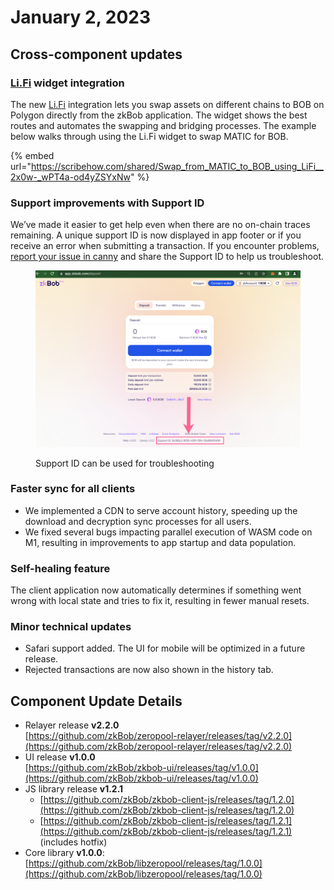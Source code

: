 # January 2, 2023

## Cross-component updates

### [Li.Fi](http://li.fi) widget integration

The new [Li.Fi](http://li.fi) integration lets you swap assets on different chains to BOB on Polygon directly from the zkBob application. The widget shows the best routes and automates the swapping and bridging processes. The example below walks through using the Li.Fi widget to swap MATIC for BOB.

{% embed url="https://scribehow.com/shared/Swap_from_MATIC_to_BOB_using_LiFi__2x0w-_wPT4a-od4yZSYxNw" %}

### Support improvements with Support ID

We’ve made it easier to get help even when there are no on-chain traces remaining. A unique support ID is now displayed in app footer or if you receive an error when submitting a transaction. If you encounter problems, [report your issue in canny](https://bobstablecoin.canny.io/report-issue) and share the Support ID to help us troubleshoot.

<figure><img src="../../.gitbook/assets/support-ID.png" alt=""><figcaption><p>Support ID can be used for troubleshooting</p></figcaption></figure>

### Faster sync for all clients

* We implemented a CDN to serve account history, speeding up the download and decryption sync processes for all users.
* We fixed several bugs impacting parallel execution of WASM code on M1, resulting in improvements to app startup and data population.

### Self-healing feature

The client application now automatically determines if something went wrong with local state and tries to fix it, resulting in fewer manual resets.

### Minor technical updates

* Safari support added. The UI for mobile will be optimized in a future release.
* Rejected transactions are now also shown in the history tab.

## Component Update Details

* Relayer release **v2.2.0**\
  [https://github.com/zkBob/zeropool-relayer/releases/tag/v2.2.0](https://github.com/zkBob/zeropool-relayer/releases/tag/v2.2.0)
* UI release **v1.0.0**\
  [https://github.com/zkBob/zkbob-ui/releases/tag/v1.0.0](https://github.com/zkBob/zkbob-ui/releases/tag/v1.0.0)
* JS library release **v1.2.1**
  * [https://github.com/zkBob/zkbob-client-js/releases/tag/1.2.0](https://github.com/zkBob/zkbob-client-js/releases/tag/1.2.0)
  * [https://github.com/zkBob/zkbob-client-js/releases/tag/1.2.1](https://github.com/zkBob/zkbob-client-js/releases/tag/1.2.1) (includes hotfix)
* Core library **v1.0.0**:\
  [https://github.com/zkBob/libzeropool/releases/tag/1.0.0](https://github.com/zkBob/libzeropool/releases/tag/1.0.0)
